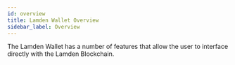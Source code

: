 ```yaml
---
id: overview
title: Lamden Wallet Overview
sidebar_label: Overview
---
```


The Lamden Wallet has a number of features that allow the user to interface directly with the Lamden Blockchain.


 
 
 
 

